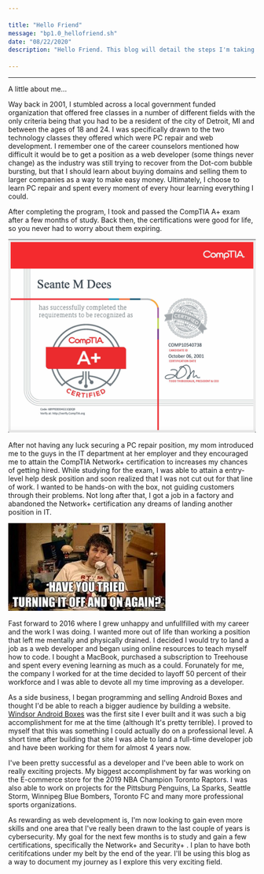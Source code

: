 ```yaml
---

title: "Hello Friend"
message: "bp1.0_hellofriend.sh"
date: "08/22/2020"
description: "Hello Friend. This blog will detail the steps I'm taking to learn about the exciting field of cybersecurity."

---
```


***

A little about me...

Way back in 2001, I stumbled across a local government funded organization that offered free classes in a number of different fields with the only criteria being that you had to be a resident of the city of Detroit, MI and between the ages of 18 and 24. I was specifically drawn to the two technology classes they offered which were PC repair and web development. I remember one of the career counselors mentioned how difficult it would be to get a position as a web developer (some things never change) as the industry was still trying to recover from the Dot-com bubble bursting, but that I should learn about buying domains and selling them to larger companies as a way to make easy money. Ultimately, I choose to learn PC repair and spent every moment of every hour learning everything I could.

After completing the program, I took and passed the CompTIA A+ exam after a few months of study. Back then, the certifications were good for life, so you never had to worry about them expiring. 

![Comptia](../images/comptia.png "Comptia certification")

After not having any luck securing a PC repair position, my mom introduced me to the guys in the IT department at her employer and they encouraged me to attain the CompTIA Network+ certification to increases my chances of getting hired. While studying for the exam, I was able to attain a entry-level help desk position and soon realized that I was not cut out for that line of work. I wanted to be hands-on with the box, not guiding customers through their problems.
Not long after that, I got a job in a factory and abandoned the Network+ certification any dreams of landing another position in IT. 

![Comptia](../images/help-desk.jpg "Help Desk Meme")

Fast forward to 2016 where I grew unhappy and unfullfilled with my career and the work I was doing. I wanted more out of life than working a position that left me mentally and physically drained. I decided I would try to land a job as a web developer and began using online resources to teach myself how to code. I bought a MacBook, purchased a subscription to Treehouse and spent every evening learning as much as a could. Forunately for me, the company I worked for at the time decided to layoff 50 percent of their workforce and I was able to devote all my time improving as a developer.

As a side business, I began programming and selling Android Boxes and thought I'd be able to reach a bigger audience by building a website. [Windsor Android Boxes](https://sdees82.github.io/WindsorAndroidBox/#contact "Windsor Android Boxes") was the first site I ever built and it was such a big accomplishment for me at the time (although It's pretty terrible). I proved to myself that this was something I could actually do on a professional level. A short time after building that site I was able to land a full-time developer job and have been working for them for almost 4 years now.

I've been pretty successful as a developer and I've been able to work on really exciting projects. My biggest accomplishment by far was working on the E-commerce store for the 2019 NBA Champion Toronto Raptors. I was also able to work on projects for the Pittsburg Penguins, La Sparks, Seattle Storm, Winnipeg Blue Bombers, Toronto FC and many more professional sports organizations.

As rewarding as web development is, I'm now looking to gain even more skills and one area that I've really been drawn to the last couple of years is cybersecurity. My goal for the next few months is to study and gain a few certifications, specifically the Network+ and Security+ . I plan to have both ceritifcations under my belt by the end of the year. I'll be using this blog as a way to document my journey as I explore this very exciting field. 
<!-- ## Typographic replacements

Enable typographer option to see result.

(c) (C) (r) (R) (tm) (TM) (p) (P) +-

test.. test... test..... test?..... test!....

!!!!!! ???? ,,  -- ---

"Smartypants, double quotes" and 'single quotes'


## Emphasis

**This is bold text**

__This is bold text__

*This is italic text*

_This is italic text_

~~Strikethrough~~


## Blockquotes


> Blockquotes can also be nested...
>> ...by using additional greater-than signs right next to each other...
> > > ...or with spaces between arrows.


## Lists

Unordered

+ Create a list by starting a line with `+`, `-`, or `*`
+ Sub-lists are made by indenting 2 spaces:
  - Marker character change forces new list start:
    * Ac tristique libero volutpat at
    + Facilisis in pretium nisl aliquet
    - Nulla volutpat aliquam velit
+ Very easy!

Ordered

1. Lorem ipsum dolor sit amet
2. Consectetur adipiscing elit
3. Integer molestie lorem at massa


1. You can use sequential numbers...
1. ...or keep all the numbers as `1.`

Start numbering with offset:

57. foo
1. bar


## Code

Inline `code`

Indented code

    // Some comments
    line 1 of code
    line 2 of code
    line 3 of code


Block code "fences"

```
Sample text here...
```

Syntax highlighting

``` js
var foo = function (bar) {
  return bar++;
};

console.log(foo(5));
```

## Tables

| Option | Description |
| ------ | ----------- |
| data   | path to data files to supply the data that will be passed into templates. |
| engine | engine to be used for processing templates. Handlebars is the default. |
| ext    | extension to be used for dest files. |

Right aligned columns

| Option | Description |
| ------:| -----------:|
| data   | path to data files to supply the data that will be passed into templates. |
| engine | engine to be used for processing templates. Handlebars is the default. |
| ext    | extension to be used for dest files. |


## Links

[link text](http://dev.nodeca.com)

[link with title](http://nodeca.github.io/pica/demo/ "title text!")

Autoconverted link https://github.com/nodeca/pica (enable linkify to see)


## Images

![Minion](https://octodex.github.com/images/minion.png)
![Stormtroopocat](https://octodex.github.com/images/stormtroopocat.jpg "The Stormtroopocat")

Like links, Images also have a footnote style syntax

![Alt text][id]

With a reference later in the document defining the URL location:

[id]: https://octodex.github.com/images/dojocat.jpg  "The Dojocat"


## Plugins

The killer feature of `markdown-it` is very effective support of
[syntax plugins](https://www.npmjs.org/browse/keyword/markdown-it-plugin).


### [Emojies](https://github.com/markdown-it/markdown-it-emoji)

> Classic markup: :wink: :crush: :cry: :tear: :laughing: :yum:
>
> Shortcuts (emoticons): :-) :-( 8-) ;)

see [how to change output](https://github.com/markdown-it/markdown-it-emoji#change-output) with twemoji.


### [Subscript](https://github.com/markdown-it/markdown-it-sub) / [Superscript](https://github.com/markdown-it/markdown-it-sup)

- 19^th^
- H~2~O


### [\<ins>](https://github.com/markdown-it/markdown-it-ins)

++Inserted text++


### [\<mark>](https://github.com/markdown-it/markdown-it-mark)

==Marked text==


### [Footnotes](https://github.com/markdown-it/markdown-it-footnote)

Footnote 1 link[^first].

Footnote 2 link[^second].

Inline footnote^[Text of inline footnote] definition.

Duplicated footnote reference[^second].

[^first]: Footnote **can have markup**

    and multiple paragraphs.

[^second]: Footnote text.


### [Definition lists](https://github.com/markdown-it/markdown-it-deflist)

Term 1

:   Definition 1
with lazy continuation.

Term 2 with *inline markup*

:   Definition 2

        { some code, part of Definition 2 }

    Third paragraph of definition 2.

_Compact style:_

Term 1
  ~ Definition 1

Term 2
  ~ Definition 2a
  ~ Definition 2b


### [Abbreviations](https://github.com/markdown-it/markdown-it-abbr)

This is HTML abbreviation example.

It converts "HTML", but keep intact partial entries like "xxxHTMLyyy" and so on.

*[HTML]: Hyper Text Markup Language

### [Custom containers](https://github.com/markdown-it/markdown-it-container)

::: warning
*here be dragons*
::: -->
